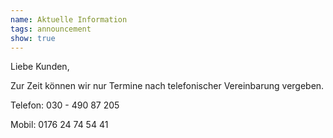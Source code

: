 ```yaml
---
name: Aktuelle Information
tags: announcement
show: true
---
```

Liebe Kunden,

Zur Zeit können wir nur Termine nach telefonischer Vereinbarung vergeben.

Telefon: 030 - 490 87 205

Mobil: 0176 24 74 54 41
</br ></br >



</br >